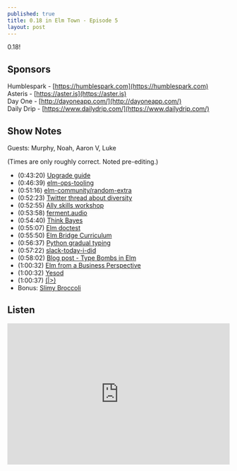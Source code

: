 ```yaml
---
published: true
title: 0.18 in Elm Town - Episode 5
layout: post
---
```

0.18!

## Sponsors

Humblespark - [https://humblespark.com](https://humblespark.com)  
Asteris - [https://aster.is](https://aster.is)  
Day One - [http://dayoneapp.com/](http://dayoneapp.com/)  
Daily Drip - [https://www.dailydrip.com/](https://www.dailydrip.com/)  

## Show Notes

Guests: Murphy, Noah, Aaron V, Luke

(Times are only roughly correct. Noted pre-editing.)

- (0:43:20) [Upgrade guide]()
- (0:46:39) [elm-ops-tooling](https://github.com/NoRedInk/elm-ops-tooling)
- (0:51:16) [elm-community/random-extra](http://package.elm-lang.org/packages/elm-community/random-extra/latest)
- (0:52:23) [Twitter thread about diversity](https://twitter.com/theferocity/status/796372295908519937)
- (0:52:55) [Ally skills workshop](http://geekfeminism.wikia.com/wiki/Allies_training)
- (0:53:58) [ferment.audio](https://github.com/mmckegg/ferment)
- (0:54:40) [Think Bayes](http://www.greenteapress.com/thinkbayes/html/index.html)
- (0:55:07) [Elm doctest](https://github.com/tshm/elm-doctest)
- (0:55:50) [Elm Bridge Curriculum](https://github.com/elmbridge/curriculum)
- (0:56:37) [Python gradual typing](https://docs.python.org/3.6/whatsnew/3.6.html)
- (0:57:22) [slack-today-i-did](https://github.com/NoRedInk/slack-today-i-did)
- (0:58:02) [Blog post - Type Bombs in Elm](http://blog.jenkster.com/2016/11/type-bombs-in-elm.html)
- (1:00:32) [Elm from a Business Perspective](http://www.gizra.com/content/elm-business-perspective/)
- (1:00:32) [Yesod](http://www.yesodweb.com/book)
- (1:00:37) [(|>)](http://package.elm-lang.org/packages/elm-lang/core/latest/Basics#|>)
- Bonus: [Slimy Broccoli](https://twitter.com/avh4/status/796938203152281600)


## Listen
<iframe src="https://cast.rocks/player/6039/Editing-in-Elm-Town-Ep-1-Remix.mp3?episodeTitle=Editing%20in%20Elm%20Town%20-%20Episode%201&podcastTitle=Elm%20Town&episodeDate=September%2024th%2C%202016&imageURL=https%3A%2F%2Fcast.rocks%2Fhosting%2F6039%2Ffeeds%2F8YSE5.jpg&itunesLink=https%3A%2F%2Fitunes.apple.com%2Fus%2Fpodcast%2Felm-town%2Fid1158047037%3Fmt%3D2" style="border: none; min-height: 265px; max-height: 320px; max-width: 558px; min-width: 270px; width: 100%; height: 100%;" scrollbars="no"></iframe>